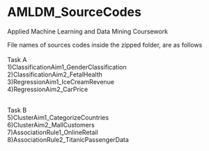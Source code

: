 # AMLDM_SourceCodes
Applied Machine Learning and Data Mining Coursework

File names of sources codes inside the zipped folder, are as follows<br/><br/>
Task A <br/>
1)ClassificationAim1_GenderClassification <br/>
2)ClassificationAim2_FetalHealth   <br/>
3)RegressionAim1_IceCreamRevenue <br/>
4)RegressionAim2_CarPrice <br/><br/>

Task B <br/>
5)ClusterAim1_CategorizeCountries <br/>
6)ClusterAim2_MallCustomers <br/>
7)AssociationRule1_OnlineRetail <br/>
8)AssociationRule2_TitanicPassengerData <br/>
